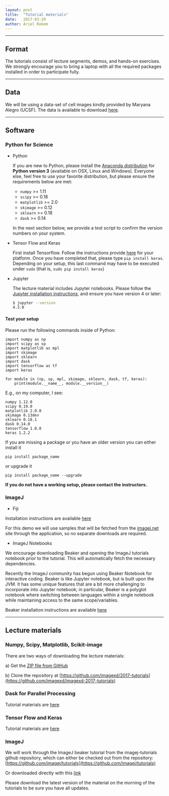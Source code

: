 ```yaml
---
layout: post
title:  "Tutorial materials"
date:   2017-03-20
author: Ariel Rokem
---
```


---
## Format

The tutorials consist of lecture segments, demos, and hands-on
exercises.  We strongly encourage you to bring a laptop with all the
required packages installed in order to participate fully.

---
## Data

We will be using a data-set of cell images kindly provided by Maryana Alegro (UCSF). The data is available to download [here]({{site.baseurl}}/assets/cells.tar.gz).

---
## Software

### Python for Science

- Python

  If you are new to Python, please install the
  [Anaconda distribution](https://www.continuum.io/downloads) for
  **Python version 3** (available on OSX, Linux and Windows).
  Everyone else, feel free to use your favorite distribution, but
  please ensure the requirements below are met:

  - `numpy` >= 1.11
  - `scipy` >= 0.18
  - `matplotlib` >= 2.0
  - `skimage` >= 0.12
  - `sklearn` >= 0.18
  - `dask` >= 0.14

  In the next section below, we provide a test script to confirm the
  version numbers on your system.

- Tensor Flow and Keras

   First install Tensorflow. Follow the instructions provide [here](https://www.tensorflow.org/install/) for your platform. Once you have completed that, please type `pip install keras`. Depending on your setup, this last command may have to be executed under `sudo` (that is, `sudo pip install keras`)

- Jupyter

  The lecture material includes Jupyter notebooks.  Please follow the
  [Jupyter installation instructions](http://jupyter.readthedocs.io/en/latest/install.html),
  and ensure you have version 4 or later:

  ```bash
  $ jupyter --version
  4.3.0
  ```

#### Test your setup

Please run the following commands inside of Python:

```
import numpy as np
import scipy as sp
import matplotlib as mpl
import skimage
import sklearn
import dask
import tensorflow as tf
import keras

for module in (np, sp, mpl, skimage, sklearn, dask, tf, keras):
    print(module.__name__, module.__version__)
```

E.g., on my computer, I see:

```
numpy 1.12.0
scipy 0.19.0
matplotlib 2.0.0
skimage 0.13dev
sklearn 0.18.1
dask 0.14.0
tensorflow 1.0.0
keras 1.2.2
```
If you are missing a package or you have an older version you can either install it

```
pip install package_name
```

or upgrade it 

```
pip install package_name --upgrade
```

**If you do not have a working setup, please contact the instructors.**

### ImageJ

- Fiji
 
Installation instructions are available [here](http://fiji.sc/#download)

For this demo we will use samples that will be fetched from the [imagej.net](image.net) site through the application, so no separate downloads are required.
 
- ImageJ Notebooks 
 
We encourage downloading Beaker and opening the ImageJ tutorials notebook prior to the tutorial. This will automatically fetch the necessary dependencies.
 
Recently the ImageJ community has begun using Beaker Notebook for interactive coding. Beaker is like Jupyter notebook, but is built upon the JVM. It has some unique features that are a bit more challenging to incorporate into Jupyter notebook; in particular, Beaker is a polyglot notebook where switching between languages within a single notebook while maintaining access to the same scope/variables.
 
Beaker installation instructions are available [here](http://beakernotebook.com/getting-started?scroll)

---
## Lecture materials

### Numpy, Scipy, Matplotlib, Scikit-image
There are two ways of downloading the lecture materials:

a) Get the [ZIP file from GitHub](https://github.com/imagexd/2017-tutorials/archive/master.zip)
   
b) Clone the repository at
   [https://github.com/imagexd/2017-tutorials](https://github.com/imagexd/imagexd-2017-tutorials)
   
### Dask for Parallel Processing
Tutorial materials are [here](https://github.com/arokem/keras-tutorial)

### Tensor Flow and Keras 
Tutorial materials are [here](https://github.com/valentina-s/dask-image-tutorial)

### ImageJ 
We will work through the ImageJ beaker tutorial from the imagej-tutorials github repository, which can either be checked out from the repository:
[https://github.com/imagej/tutorials](https://github.com/imagej/tutorials)

Or downloaded directly with this [link](https://github.com/imagej/tutorials/raw/master/ImageJ%20Tutorials%20and%20Demo.bkr)


Please download the latest version of the material on the morning of the
tutorials to be sure you have all updates.

